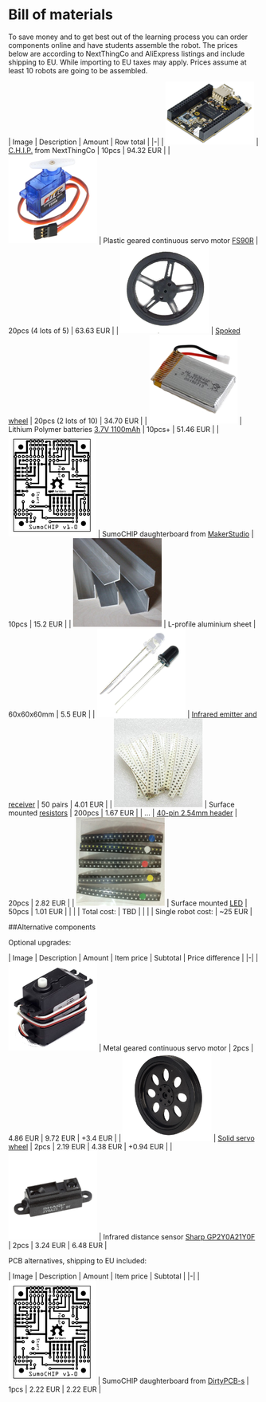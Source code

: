 # Bill of materials

To save money and to get best out of the learning process you can order components online and have students assemble the robot. The prices below are according to NextThingCo and AliExpress listings and include shipping to EU. While importing to EU taxes may apply. Prices assume at least 10 robots are going to be assembled.


| Image | Description | Amount | Row total |
|-|
| ![CHIP](img/chip.png) | [C.H.I.P.](http://getchip.com/products/chip) from NextThingCo | 10pcs | 94.32 EUR |
| ![Servo](img/plastic-gear-servo.png) | Plastic geared continuous servo motor [FS90R](http://www.aliexpress.com/item/5-pcs-9g-Mini-360-Degree-Continuous-Rotation-Robot-Servo-FS90R/32621562033.html)  | 20pcs (4 lots of 5) | 63.63 EUR |
| ![Spoked wheel](img/spoked-wheel.png) | [Spoked wheel](http://www.aliexpress.com/item/10-pcs-wheel-for-9g-360-Degree-Continuous-Rotation-Micro-Robot-Servo-FS90R/32609379555.html) | 20pcs (2 lots of 10) | 34.70 EUR |
| ![LiPo](img/lipo.png) | Lithium Polymer batteries  [3.7V 1100mAh](http://www.aliexpress.com/item/20pcs-lot-Free-Shipping-HRB-Lipo-Battery-3-7V-1100mah-15C-Max-30C-1S-Li-po/32430505576.html) | 10pcs+ | 51.46 EUR |
| ![SumoCHIP](img/sumochip.png) | SumoCHIP daughterboard from [MakerStudio](http://makerstudio.cc/) | 10pcs | 15.2 EUR |
| ![U-profile](img/l-profile.jpg) | L-profile aluminium sheet | 60x60x60mm | 5.5 EUR  |
| ![IR emitter and receiver](img/ir-led.png) | [Infrared emitter and receiver](http://www.aliexpress.com/item/100PCS-5mm-940nm-LEDs-infrared-emitter-and-IR-receiver-diode-50pairs-diodes-301A/2001367152.html) | 50 pairs | 4.01 EUR |
| ![SMD resistor](img/smd-resistor.jpg) | Surface mounted [resistors](http://www.aliexpress.com/item/100-New-SMD-Resistance-500PCS-Lot-0805-Combination-set-620R-12K-5-25Kinds-Wholesale-Electronic-500PCS/32420120683.html) | 200pcs | 1.67 EUR |
| ... | [40-pin 2.54mm header](http://www.aliexpress.com/item/Free-shipping-1Set-20PCS-40Pin-2-54mm-Single-Row-Straight-Male-Pin-Header-Connector-Strip-For/32552698181.html) | 20pcs | 2.82 EUR |
| ![SMD LED](img/smd-led.jpg) | Surface mounted [LED](http://www.aliexpress.com/item/5-colors-x20pcs-100pcs-SMD-0805-led-Super-Bright-Red-Green-Blue-Yellow-White-Water-Clear/32542417127.html) | 50pcs | 1.01 EUR |
| | | Total cost: | TBD |
| | | Single robot cost: | ~25 EUR |

##Alternative components

Optional upgrades:

| Image | Description | Amount | Item price | Subtotal | Price difference |
|-|
| ![Servo](img/metal-gear-servo.png) | Metal geared continuous servo motor | 2pcs | 4.86 EUR | 9.72 EUR | +3.4 EUR |
| ![Servo](img/wheel.png) | [Solid servo wheel](http://www.aliexpress.com/item/Smart-car-tires-steering-wheel-tire-tire-rubber-tire-tracking-DIY-model-toy-car-accessories-aperture/2055170090.html) | 2pcs | 2.19 EUR | 4.38 EUR | +0.94 EUR |
| ![Sharp](img/sharp.png) | Infrared distance sensor [Sharp GP2Y0A21Y0F](http://www.aliexpress.com/item/10PCS-LOT-GP2Y0A21YK0F-100-NEW-SHARP-2Y0A21-10-80cm-Infrared-distance-sensor-INCLUDING-WIRES-FREE-SHIPPING/1670003593.html) | 2pcs | 3.24 EUR | 6.48 EUR |


PCB alternatives, shipping to EU included:

| Image | Description | Amount | Item price | Subtotal |
|-|
| ![SumoCHIP](img/sumochip.png) | SumoCHIP daughterboard from [DirtyPCB-s](http://dirtypcbs.com/) | 1pcs | 2.22 EUR | 2.22 EUR |

